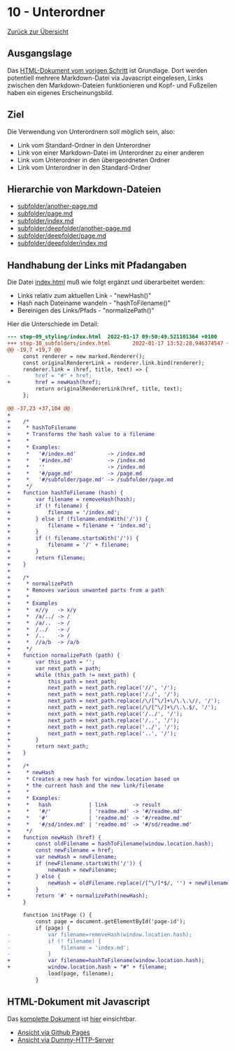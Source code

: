 10 - Unterordner
================

[Zurück zur Übersicht][MAIN]

Ausgangslage
------------

Das [HTML-Dokument vom vorigen Schritt][BASE] ist Grundlage.
Dort werden potentiell mehrere Markdown-Datei via Javascript eingelesen,
Links zwischen den Markdown-Dateien funktionieren und Kopf- und
Fußzeilen haben ein eigenes Erscheinungsbild.

Ziel
----

Die Verwendung von Unterordnern soll möglich sein, also:

- Link vom Standard-Ordner in den Unterordner
- Link von einer Markdown-Datei im Unterordner zu einer anderen
- Link vom Unterordner in den übergeordneten Ordner
- Link vom Unterordner in den Standard-Ordner

Hierarchie von Markdown-Dateien
-------------------------------

- [subfolder/another-page.md](subfolder/another-page.md)
- [subfolder/page.md](subfolder/page.md)
- [subfolder/index.md](subfolder/index.md)
- [subfolder/deepfolder/another-page.md](subfolder/deepfolder/another-page.md)
- [subfolder/deepfolder/page.md](subfolder/deepfolder/page.md)
- [subfolder/deepfolder/index.md](subfolder/deepfolder/index.md)

Handhabung der Links mit Pfadangaben
------------------------------------

Die Datei [index.html][INDEXHTML] muß wie folgt ergänzt und überarbeitet werden:

- Links relativ zum aktuellen Link - "newHash()"
- Hash nach Dateiname wandeln - "hashToFilename()"
- Bereinigen des Links/Pfads - "normalizePath()"

Hier die Unterschiede im Detail:

```diff
--- step-09_styling/index.html  2022-01-17 09:50:49.521101364 +0100
+++ step-10_subfolders/index.html       2022-01-17 13:52:28.946374547 +0100
@@ -19,7 +19,7 @@
     const renderer = new marked.Renderer();
     const originalRendererLink = renderer.link.bind(renderer);
     renderer.link = (href, title, text) => {
-        href = "#" + href;
+        href = newHash(href);
         return originalRendererLink(href, title, text);
     };
 
@@ -37,23 +37,104 @@
+
+    /*
+     * hashToFilename
+     * Transforms the hash value to a filename
+     *
+     * Examples:
+     *   '#/index.md'          -> /index.md
+     *   '#index.md'           -> /index.md
+     *   ''                    -> /index.md
+     *   '#/page.md'           -> /page.md
+     *   '#/subfolder/page.md' -> /subfolder/page.md
+     */
+    function hashToFilename (hash) {
+        var filename = removeHash(hash);
+        if (! filename) {
+            filename = '/index.md';
+        } else if (filename.endsWith('/')) {
+            filename = filename + 'index.md';
+        }
+        if (! filename.startsWith('/')) {
+            filename = '/' + filename;
+        }
+        return filename;
+    }
+
+    /*
+     * normalizePath
+     * Removes various unwanted parts from a path
+     *
+     * Examples
+     *  x//y   -> x/y
+     *  /a/../ -> /
+     *  /a/..  -> /
+     *  /../   -> /
+     *  /..    -> /
+     *  //a/b  -> /a/b
+     */
+    function normalizePath (path) {
+        var this_path = '';
+        var next_path = path;
+        while (this_path != next_path) {
+            this_path = next_path;
+            next_path = next_path.replace('//', '/');
+            next_path = next_path.replace('/./', '/');
+            next_path = next_path.replace(/\/[^\/]+\/\.\.\//, '/');
+            next_path = next_path.replace(/\/[^\/]+\/\.\.$/, '/');
+            next_path = next_path.replace('/../', '/');
+            next_path = next_path.replace('/..', '/');
+            next_path = next_path.replace('../', '/');
+            next_path = next_path.replace('..', '/');
+        }
+        return next_path;
+    }
+
+    /*
+     * newHash
+     * Creates a new hash for window.location based on
+     * the current hash and the new link/filename
+     *
+     * Examples:
+     *   hash            | link        -> result
+     *   '#/'            | 'readme.md' -> '#/readme.md'
+     *   '#'             | 'readme.md' -> '#/readme.md'
+     *   '#/sd/index.md' | 'readme.md' -> '#/sd/readme.md'
+     */
+    function newHash (href) {
+        const oldFilename = hashToFilename(window.location.hash);
+        const newFilename = href;
+        var newHash = newFilename;
+        if (newFilename.startsWith('/')) {
+            newHash = newFilename;
+        } else {
+            newHash = oldFilename.replace(/[^\/]*$/, '') + newFilename;
+        }
+        return '#' + normalizePath(newHash);
     }

     function initPage () {
         const page = document.getElementById('page-id');
         if (page) {
-            var filename=removeHash(window.location.hash);
-            if (! filename) {
-                filename = 'index.md';
-            }
+            var filename=hashToFilename(window.location.hash);
+            window.location.hash = "#" + filename;
             load(page, filename);
         }
```

HTML-Dokument mit Javascript
----------------------------

Das [komplette Dokument][INDEXHTML] ist [hier][INDEXHTML] einsichtbar.

- [Ansicht via Github Pages][RESULT]
- [Ansicht via Dummy-HTTP-Server][LOCALHOST]

[MAIN]:      ../README.md
[BASE]:      ../step-09_styling/index.html
[INDEXHTML]: index.html
[LOCALHOST]: http://localhost:8000
[RESULT]:    https://uli-heller.github.io/static-markdown-publisher/step-10_subfolders/index.html
[PAGEMD]:    page.md
[AOPMD]:     another-page.md
[INDEXMD]:   index.md
